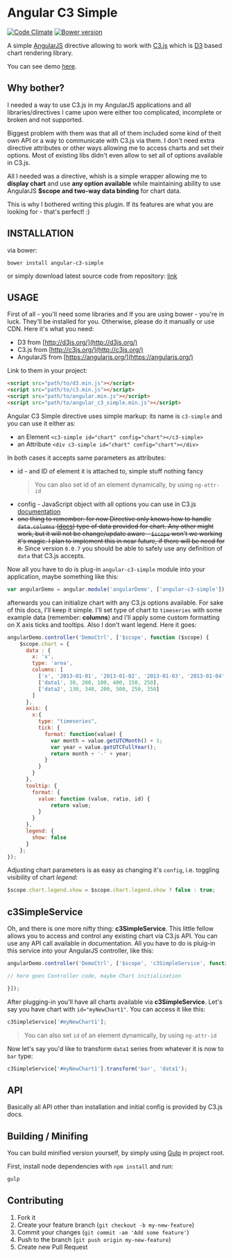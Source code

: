 Angular C3 Simple
=============
[![Code Climate](https://codeclimate.com/github/wasilak/angular-c3-simple/badges/gpa.svg)](https://codeclimate.com/github/wasilak/angular-c3-simple)
[![Bower version](https://badge.fury.io/bo/angular-c3-simple.svg)](https://badge.fury.io/bo/angular-c3-simple)

A simple [AngularJS](https://angularjs.org/) directive allowing to work with [C3.js](http://c3js.org/) which is [D3](http://d3js.org/) based chart rendering library.

You can see demo [here](http://wasilak.github.io/angular-c3-simple/).

Why bother?
-------------------

I needed a way to use C3.js in my AngularJS applications and all libraries/directives I came upon were either too complicated, incomplete or broken and not supported.

Biggest problem with them was that all of them included some kind of theit own API or a way to communicate with C3.js via them. I don't need extra directive attributes or other ways allowing me to access charts and set their options. Most of existing libs didn't even allow to set all of options available in C3.js.

All I needed was a directive, whish is a simple wrapper allowing me to **display chart** and use **any option available** while maintaining ability to use AngularJS **$scope and two-way data binding** for chart data.

This is why I bothered writing this plugin. If its features are what you are looking for - that's perfect! :)

INSTALLATION
-------------------

via bower:

```
bower install angular-c3-simple
```

or simply download latest source code from repository: [link](https://github.com/wasilak/angular-c3-simple/archive/master.zip)

USAGE
-------------------

First of all - you'll need some libraries and If you are using bower - you're in luck. They'll be installed for you. Otherwise, please do it manually or use CDN. Here it's what you need:

* D3 from [http://d3js.org/](http://d3js.org/)
* C3.js from [http://c3js.org/](http://c3js.org/)
* AngularJS from [https://angularjs.org/](https://angularjs.org/)

Link to them in your project:

```html
<script src="path/to/d3.min.js"></script>
<script src="path/to/c3.min.js"></script>
<script src="path/to/angular.min.js"></script>
<script src="path/to/angular_c3_simple.min.js"></script>
```

Angular C3 Simple directive uses simple markup: its name is ```c3-simple``` and you can use it either as:

* an Element ```<c3-simple id="chart" config="chart"></c3-simple>```
* an Attribute ```<div c3-simple id="chart" config="chart"></div>```

In both cases it accepts same parameters as attributes:

* id - and ID of element it is attached to, simple stuff nothing fancy
  > You can also set id of an element dynamically, by using `ng-attr-id`
* config - JavaScript object with all options you can use in C3.js [documentation](http://c3js.org/examples.html)
* ~~one thing to remember: for now Directive only knows how to handle ```data.columns``` ([docs](http://c3js.org/samples/data_columned.html)) type of data provided for chart. Any other might work, but it will not be change/update aware - ```$scope``` won't we working it's magic. I plan to implement this in near future, if there will be need for it.~~ Since version ```0.0.7``` you should be able to safely use any definition of ```data``` that C3.js accepts.

Now all you have to do is plug-in ```angular-c3-simple``` module into your application, maybe something like this:

```js
var angularDemo = angular.module('angularDemo', ['angular-c3-simple']);
```

afterwards you can initialize chart with any C3.js options available. For sake of this docs, I'll keep it simple. I'll set type of chart to `timeseries` with some example data (remember: **columns**) and I'll apply some custom formatting on X axis ticks and tooltips. Also I don't want legend. Here it goes:

```js
angularDemo.controller('DemoCtrl', ['$scope', function ($scope) {
    $scope.chart = {
      data : {
        x: 'x',
        type: 'area',
        columns: [
          ['x', '2013-01-01', '2013-01-02', '2013-01-03', '2013-01-04', '2013-01-05', '2013-01-06'],
          ['data1', 30, 200, 100, 400, 150, 250],
          ['data2', 130, 340, 200, 500, 250, 350]
        ]
      },
      axis: {
        x:{
          type: "timeseries",
          tick: {
            format: function(value) {
              var month = value.getUTCMonth() + 1;
              var year = value.getUTCFullYear();
              return month + '-' + year;
            }
          }
        }
      },
      tooltip: {
        format: {
          value: function (value, ratio, id) {
              return value;
          }
        }
      },
      legend: {
        show: false
      }
    };
});
```

Adjusting chart parameters is as easy as changing it's `config`, i.e. toggling visibility of chart _legend_:

```js
$scope.chart.legend.show = $scope.chart.legend.show ? false : true;
```

c3SimpleService
-------------

Oh, and there is one more nifty thing: **c3SimpleService**. This little fellow allows you to access and control any existing chart via C3.js API. You can use any API call available in documentation. All you have to do is pluig-in this service into your AngularJS controller, like this:

```js
angularDemo.controller('DemoCtrl', ['$scope', 'c3SimpleService', function ($scope, c3SimpleService) {

// here goes Controller code, maybe Chart initialization

}]);
```

After plugging-in you'll have all charts available via **c3SimpleService**. Let's say you have chart with ```id="myNewChart1"```. You can access it like this:

```js
c3SimpleService['#myNewChart1'];
```

> You can also set ```id``` of an element dynamically, by using ```ng-attr-id```

Now let's say you'd like to transform ```data1``` series from whatever it is now to ```bar``` type:

```js
c3SimpleService['#myNewChart1'].transform('bar', 'data1');
```

API
--------------

Basically all API other than installation and initial config is provided by C3.js docs.


Building / Minifing
----------

You can build minified version yourself, by simply using [Gulp](http://gulpjs.com/) in project root.

First, install node dependencies with ```npm install``` and run:

```bash
gulp
```

Contributing
--------------

1. Fork it
2. Create your feature branch (`git checkout -b my-new-feature`)
3. Commit your changes (`git commit -am 'Add some feature'`)
4. Push to the branch (`git push origin my-new-feature`)
5. Create new Pull Request
